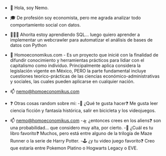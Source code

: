 - 👋 Hola, soy Nemo.
- 🎓 De profesión soy economista, pero me agrada analizar todo comportamiento social con datos.
- 👨🏻‍🎓 Ahorita estoy aprendiendo SQL... luego quiero aprender a implementar un webcrawler para automatizar el análisis de bases de datos con Python
- 🐒 Homoeconomikus.com - Es un proyecto que inicié con la finalidad de difundir conocimiento y herramientas prácticos para lidiar con el capitalismo como individuo. Principalmente aplica considera la legislación vigente en México, PERO la parte fundamental incluye cuestiones teorico-prácticas de las ciencias económico-administrativas y sociales, las cuales pueden aplicarse en cualquier nación.
- 📫 nemo@homoeconomikus.com

- ❓ Otras cosas random sobre mi:
-🤔 ¿Qué te gusta hacer❓ Me gusta leer ciencia ficción y fantasía histórica, salir en bicicleta y los videojuegos.
- 📫 nemo@homoeconomikus.com
-🛸 ¿entonces crees en los aliens❓ son una probabilidad... que considero muy alta, por cierto.
-📖 ¿Cuál es tu libro favorito❓ Muchos, pero está entre alguno de la trilogía de Maze Runner o la serie de Harry Potter.
-🕹️ ¿y tu video juego favorito❓ Creo que estaría entre Pokemon Platino o Hogwarts Legacy o EVE.


<!---
nemoish/nemoish is a ✨ special ✨ repository because its `README.md` (this file) appears on your GitHub profile.
You can click the Preview link to take a look at your changes.
--->

